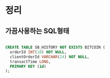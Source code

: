 # 정리
## 가끔사용하는 SQL형태

```sql

CREATE TABLE SB_HISTORY NOT EXISTS BITCOIN (
  orderId INT(10) NOT NULL,
  clientOrderId VARCHAR(24) NOT NULL,
  transactTime LONG,
  PRIMARY KEY (id)
);
  

```
